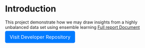 # Introduction
This project demonstrate how we may draw insights from a highly unbalanced data set using ensemble learning
[Full report Document](assets/report.pdf)

<a href="https://github.com/KevinBian107/ensemble_unbalance_data" style="background-color: #007bff; color: white; padding: 10px 15px; text-decoration: none; border-radius: 5px; font-size: 16px;">Visit Developer Repository</a>
